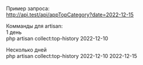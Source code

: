 Пример запроса:  
http://api.test/api/appTopCategory?date=2022-12-15


Комманды для artisan:  
1 день  
php artisan collect:top-history 2022-12-10

Несколько дней  
php artisan collect:top-history 2022-12-10 2022-12-15
